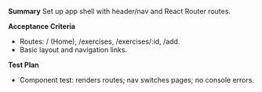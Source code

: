 **Summary**
Set up app shell with header/nav and React Router routes.

**Acceptance Criteria**
- Routes: / (Home), /exercises, /exercises/:id, /add.
- Basic layout and navigation links.

**Test Plan**
- Component test: renders routes; nav switches pages; no console errors.
